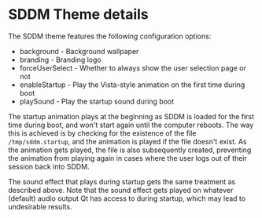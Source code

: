 # SDDM Theme details

The SDDM theme features the following configuration options: 

- background - Background wallpaper
- branding - Branding logo
- forceUserSelect - Whether to always show the user selection page or not
- enableStartup - Play the Vista-style animation on the first time during boot
- playSound - Play the startup sound during boot

The startup animation plays at the beginning as SDDM is loaded for the first time during boot, and won't start again until the computer reboots. The way this is achieved is by checking for the existence of the file `/tmp/sddm.startup`, and the animation is played if the file doesn't exist. As the animation gets played, the file is also subsequently created, preventing the animation from playing again in cases where the user logs out of their session back into SDDM.

The sound effect that plays during startup gets the same treatment as described above. Note that the sound effect gets played on whatever (default) audio output Qt has access to during startup, which may lead to undesirable results. 
